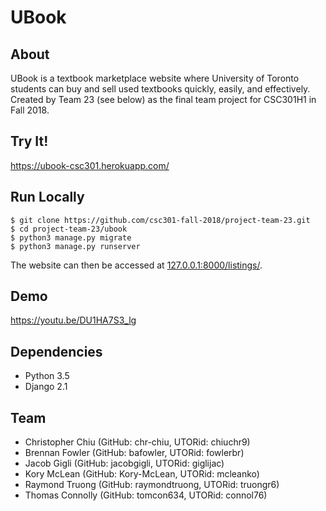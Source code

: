 # UBook

## About
UBook is a textbook marketplace website where University of Toronto students can buy and sell used textbooks quickly, easily, and effectively. Created by Team 23 (see below) as the final team project for CSC301H1 in Fall 2018.


## Try It!
https://ubook-csc301.herokuapp.com/


## Run Locally
```
$ git clone https://github.com/csc301-fall-2018/project-team-23.git
$ cd project-team-23/ubook
$ python3 manage.py migrate
$ python3 manage.py runserver
```
The website can then be accessed at [127.0.0.1:8000/listings/]().


## Demo
https://youtu.be/DU1HA7S3_lg


## Dependencies
* Python 3.5
* Django 2.1


## Team
* Christopher Chiu (GitHub: chr-chiu, UTORid: chiuchr9)
* Brennan Fowler (GitHub: bafowler, UTORid: fowlerbr)
* Jacob Gigli (GitHub: jacobgigli, UTORid: giglijac)
* Kory McLean (GitHub: Kory-McLean, UTORid: mcleanko)
* Raymond Truong (GitHub: raymondtruong, UTORid: truongr6)
* Thomas Connolly (GitHub: tomcon634, UTORid: connol76)
